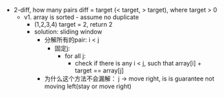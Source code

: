 - 2-diff, how many pairs diff = target (< target, > target), where target > 0
  - v1. array is sorted - assume no duplicate
    - (1,2,3,4) target = 2, return 2
    - solution: sliding window
      - 分解所有的pair: i < j
        - 固定j:
          - for all j:
              - check if there is any i < j, such that array[i] + target == array[j]
      - 为什么这个方法不会漏解：  j -> move right,  is is guarantee not moving left(stay or move right)